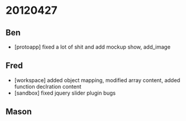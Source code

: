 # 20120427

## Ben
- [protoapp] fixed a lot of shit and add mockup show, add_image



## Fred
- [workspace] added object mapping, modified array content, added function declration content
- [sandbox] fixed jquery slider plugin bugs



## Mason